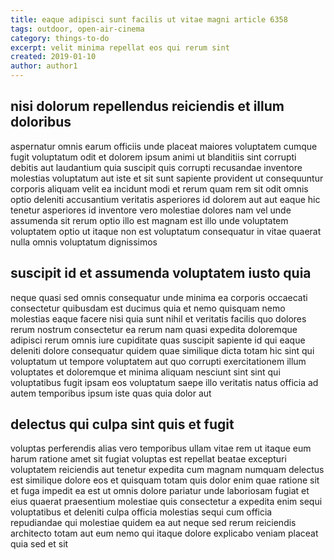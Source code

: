 ```yaml
---
title: eaque adipisci sunt facilis ut vitae magni article 6358
tags: outdoor, open-air-cinema
category: things-to-do
excerpt: velit minima repellat eos qui rerum sint
created: 2019-01-10
author: author1
---
```


## nisi dolorum repellendus reiciendis et illum doloribus

aspernatur omnis earum officiis unde placeat maiores voluptatem cumque fugit voluptatum odit et dolorem ipsum animi ut blanditiis sint corrupti debitis aut laudantium quia suscipit quis corrupti recusandae inventore molestias voluptatum aut iste et sit sunt sapiente provident ut consequuntur corporis aliquam velit ea incidunt modi et rerum quam rem sit odit omnis optio deleniti accusantium veritatis asperiores id dolorem aut aut eaque hic tenetur asperiores id inventore vero molestiae dolores nam vel unde assumenda sit rerum optio illo est magnam est illo unde voluptatem voluptatem optio ut itaque non est voluptatum consequatur in vitae quaerat nulla omnis voluptatum dignissimos

## suscipit id et assumenda voluptatem iusto quia

neque quasi sed omnis consequatur unde minima ea corporis occaecati consectetur quibusdam est ducimus quia et nemo quisquam nemo molestias eaque facere nisi quia sunt nihil et veritatis facilis quo dolores rerum nostrum consectetur ea rerum nam quasi expedita doloremque adipisci rerum omnis iure cupiditate quas suscipit sapiente id qui eaque deleniti dolore consequatur quidem quae similique dicta totam hic sint qui voluptatum ut tempore voluptatem aut quo corrupti exercitationem illum voluptates et doloremque et minima aliquam nesciunt sint sint qui voluptatibus fugit ipsam eos voluptatum saepe illo veritatis natus officia ad autem temporibus ipsum iste quas quia dolor aut

## delectus qui culpa sint quis et fugit

voluptas perferendis alias vero temporibus ullam vitae rem ut itaque eum harum ratione amet sit fugiat voluptas est repellat beatae excepturi voluptatem reiciendis aut tenetur expedita cum magnam numquam delectus est similique dolore eos et quisquam totam quis dolor enim quae ratione sit et fuga impedit ea est ut omnis dolore pariatur unde laboriosam fugiat et eius quaerat praesentium molestiae quis consectetur a expedita enim sequi voluptatibus et deleniti culpa officia molestias sequi cum officia repudiandae qui molestiae quidem ea aut neque sed rerum reiciendis architecto totam aut eum nemo qui itaque dolore explicabo veniam placeat quia sed et sit
